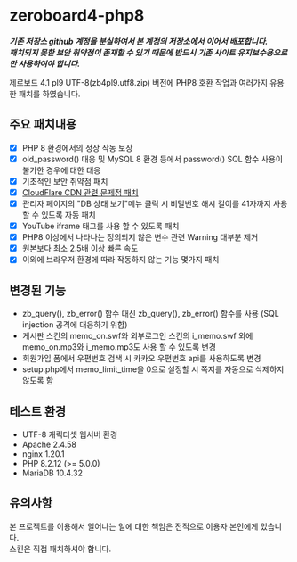 # zeroboard4-php8
***기존 저장소 github 계정을 분실하여서 본 계정의 저장소에서 이어서 배포합니다.***   
***패치되지 못한 보안 취약점이 존재할 수 있기 때문에 반드시 기존 사이트 유지보수용으로만 사용하여야 합니다.***

제로보드 4.1 pl9 UTF-8(zb4pl9.utf8.zip) 버전에 PHP8 호환 작업과 여러가지 유용한 패치를 하였습니다.

## 주요 패치내용
- [x] PHP 8 환경에서의 정상 작동 보장
- [x] old_password() 대응 및 MySQL 8 환경 등에서 password() SQL 함수 사용이 불가한 경우에 대한 대응
- [x] 기초적인 보안 취약점 패치
- [x] [CloudFlare CDN 관련 문제점 패치](https://gist.github.com/kijin/25be59ac4b0d7c5ef722)
- [x] 관리자 페이지의 "DB 상태 보기"메뉴 클릭 시 비밀번호 해시 길이를 41자까지 사용 할 수 있도록 자동 패치
- [x] YouTube iframe 태그를 사용 할 수 있도록 패치
- [x] PHP8 이상에서 나타나는 정의되지 않은 변수 관련 Warning 대부분 제거
- [x] 원본보다 최소 2.5배 이상 빠른 속도
- [x] 이외에 브라우저 환경에 따라 작동하지 않는 기능 몇가지 패치

## 변경된 기능
* zb_query(), zb_error() 함수 대신 zb_query(), zb_error() 함수를 사용 (SQL injection 공격에 대응하기 위함)
* 게시판 스킨의 memo_on.swf와 외부로그인 스킨의 i_memo.swf 외에 memo_on.mp3와 i_memo.mp3도 사용 할 수 있도록 변경
* 회원가입 폼에서 우편번호 검색 시 카카오 우편번호 api를 사용하도록 변경
* setup.php에서 memo_limit_time을 0으로 설정할 시 쪽지를 자동으로 삭제하지 않도록 함

## 테스트 환경
* UTF-8 캐릭터셋 웹서버 환경
* Apache 2.4.58
* nginx 1.20.1
* PHP 8.2.12 (>= 5.0.0)
* MariaDB 10.4.32

## 유의사항
본 프로젝트를 이용해서 일어나는 일에 대한 책임은 전적으로 이용자 본인에게 있습니다.   
스킨은 직접 패치하셔야 합니다.
